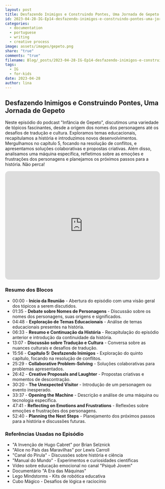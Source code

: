 ```yaml
---
layout: post
title: Desfazendo Inimigos e Construindo Pontes, Uma Jornada de Gepeto
id: 2023-04-28-IG-Ep14-desfazendo-inimigos-e-construindo-pontes-uma-jornada-de-gepeto.md
categories:
  - documentation
  - portuguese
  - writing
  - creative process
image: assets/images/gepeto.png
share: "true"
comments: "true"
filename: Blog/_posts/2023-04-28-IG-Ep14-desfazendo-inimigos-e-construindo-pontes-uma-jornada-de-gepeto.md
tags:
  - IG
  - for-kids
date: 2023-04-28
author: lina
---
```

## Desfazendo Inimigos e Construindo Pontes, Uma Jornada de Gepeto
Neste episódio do podcast "Infância de Gepeto", discutimos uma variedade de tópicos fascinantes, desde a origem dos nomes dos personagens até os desafios de tradução e cultura. Exploramos temas educacionais, recapitulamos a história e introduzimos novos desenvolvimentos. Mergulhamos no capítulo 5, focando na resolução de conflitos, e apresentamos soluções colaborativas e propostas criativas. Além disso, analisamos uma máquina específica, refletimos sobre as emoções e frustrações dos personagens e planejamos os próximos passos para a história. Não perca!

<iframe style="border-radius:12px" src="https://open.spotify.com/embed/episode/ID-HERE?utm_source=generator" width="100%" height="352" frameBorder="0" allowfullscreen="" allow="autoplay; clipboard-write; encrypted-media; fullscreen; picture-in-picture" loading="lazy"></iframe>

### Resumo dos Blocos
- 00:00 - **Início da Reunião** - Abertura do episódio com uma visão geral dos tópicos a serem discutidos.
- 01:35 - **Debate sobre Nomes de Personagens** - Discussão sobre os nomes dos personagens, suas origens e significados.
- 04:48 - **Exploração de Temas Educacionais** - Análise de temas educacionais presentes na história.
- 06:33 - **Resumo e Continuação da História** - Recapitulação do episódio anterior e introdução da continuidade da história.
- 13:07 - **Discussão sobre Tradução e Cultura** - Conversa sobre as nuances culturais e desafios de tradução.
- 15:56 - **Capítulo 5: Desfazendo Inimigos** - Exploração do quinto capítulo, focando na resolução de conflitos.
- 25:29 - **Collaborative Problem-Solving** - Soluções colaborativas para problemas apresentados.
- 26:42 - **Creative Proposals and Laughter** - Propostas criativas e momentos de descontração.
- 30:20 - **The Unexpected Visitor** - Introdução de um personagem ou evento inesperado.
- 33:37 - **Opening the Machine** - Descrição e análise de uma máquina ou tecnologia específica.
- 47:41 - **Reflecting on Emotions and Frustrations** - Reflexões sobre emoções e frustrações dos personagens.
- 52:40 - **Planning the Next Steps** - Planejamento dos próximos passos para a história e discussões futuras.

### Referências Usadas no Episódio
- "A Invenção de Hugo Cabret" por Brian Selznick
- "Alice no País das Maravilhas" por Lewis Carroll
- "Canal do Pirula" - Discussões sobre história e ciência
- "Manual do Mundo" - Experimentos e curiosidades científicas
- Vídeo sobre educação emocional no canal "Psiquê Jovem"
- Documentário "A Era das Máquinas"
- Lego Mindstorms - Kits de robótica educativa
- Cubo Mágico - Desafios de lógica e raciocínio

